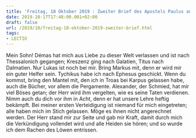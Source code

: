 ```yaml
---
title: 'Freitag, 18 Oktober 2019 : Zweiter Brief des Apostels Paulus an Timotheus 4,10-17ab.'
date: 2019-10-17T17:48:00.001+02:00
draft: false
url: /2019/10/freitag-18-oktober-2019-zweiter-brief.html
tags: 
- LECTIO
---
```


Mein Sohn! Démas hat mich aus Liebe zu dieser Welt verlassen und ist nach Thessalonich gegangen; Kreszenz ging nach Galatien, Titus nach Dalmatien. Nur Lukas ist noch bei mir. Bring Markus mit, denn er wird mir ein guter Helfer sein. Tychikus habe ich nach Ephesus geschickt. Wenn du kommst, bring den Mantel mit, den ich in Troas bei Karpus gelassen habe, auch die Bücher, vor allem die Pergamente. Alexander, der Schmied, hat mir viel Böses getan; der Herr wird ihm vergelten, wie es seine Taten verdienen. Nimm auch du dich vor ihm in Acht, denn er hat unsere Lehre heftig bekämpft. Bei meiner ersten Verteidigung ist niemand für mich eingetreten; alle haben mich im Stich gelassen. Möge es ihnen nicht angerechnet werden. Der Herr stand mir zur Seite und gab mir Kraft, damit durch mich die Verkündigung vollendet wird und alle Heiden sie hören; und so wurde ich dem Rachen des Löwen entrissen.